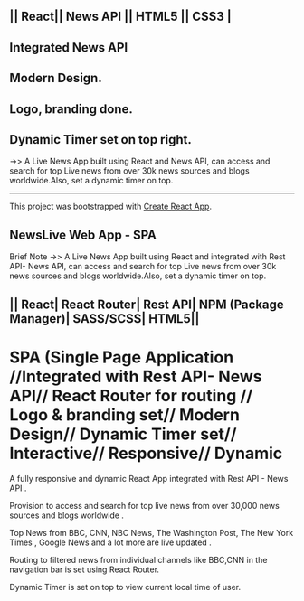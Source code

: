 ## || React|| News API || HTML5 || CSS3 |

## Integrated News API 

## Modern Design.

## Logo, branding done.

## Dynamic Timer set on top right.

->> A Live News App built using React and News API, can access and search for top Live news from over 30k news sources and blogs worldwide.Also, set a dynamic timer on top.


--------------------------------------------------------------------------------------------------------------

This project was bootstrapped with [Create React App](https://github.com/facebook/create-react-app).

## NewsLive Web App - SPA 

Brief Note ->> A Live News App built using React and integrated with Rest API- News API, can access and search for top Live news from over 30k news sources and blogs worldwide.Also, set a dynamic timer on top.


## || React| React Router| Rest API| NPM (Package Manager)| SASS/SCSS| HTML5||
	 							
# SPA (Single Page Application //Integrated with Rest API- News API// React Router for routing // Logo & branding set// Modern Design// Dynamic Timer set// Interactive// Responsive// Dynamic


A fully responsive and dynamic React App integrated with Rest API - News API .

Provision to access  and  search for top live news from over 30,000 news sources and blogs worldwide .

Top News from BBC, CNN, NBC News, The Washington Post, The New York Times , Google News and a lot more are live updated .

Routing to filtered news from individual channels like BBC,CNN in the navigation bar is set using React Router.

Dynamic Timer is set on top to view current local time of user.
